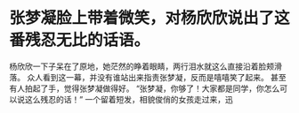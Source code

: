 # 张梦凝脸上带着微笑，对杨欣欣说出了这番残忍无比的话语。
杨欣欣一下子呆在了原地，她茫然的睁着眼睛，两行泪水就这么直接沿着脸颊滑落。
众人看到这一幕，并没有谁站出来指责张梦凝，反而是嘻嘻笑了起来。
甚至有人拍起了手，觉得张梦凝做得好。
“张梦凝，你够了！大家都是同学，你怎么可以说这么残忍的话！”
一个留着短发，相貌俊俏的女孩走过来，迅

